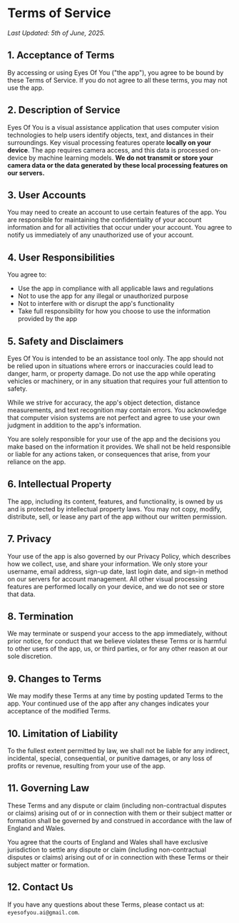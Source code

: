 # Terms of Service

*Last Updated: 5th of June, 2025.*

## 1. Acceptance of Terms
By accessing or using Eyes Of You ("the app"), you agree to be bound by these Terms of Service. If you do not agree to all these terms, you may not use the app.

## 2. Description of Service
Eyes Of You is a visual assistance application that uses computer vision technologies to help users identify objects, text, and distances in their surroundings. Key visual processing features operate **locally on your device**. The app requires camera access, and this data is processed on-device by machine learning models. **We do not transmit or store your camera data or the data generated by these local processing features on our servers.**

## 3. User Accounts
You may need to create an account to use certain features of the app. You are responsible for maintaining the confidentiality of your account information and for all activities that occur under your account. You agree to notify us immediately of any unauthorized use of your account.

## 4. User Responsibilities
You agree to:
*   Use the app in compliance with all applicable laws and regulations
*   Not to use the app for any illegal or unauthorized purpose
*   Not to interfere with or disrupt the app's functionality
*   Take full responsibility for how you choose to use the information provided by the app

## 5. Safety and Disclaimers
Eyes Of You is intended to be an assistance tool only. The app should not be relied upon in situations where errors or inaccuracies could lead to danger, harm, or property damage. Do not use the app while operating vehicles or machinery, or in any situation that requires your full attention to safety.

While we strive for accuracy, the app's object detection, distance measurements, and text recognition may contain errors. You acknowledge that computer vision systems are not perfect and agree to use your own judgment in addition to the app's information.

You are solely responsible for your use of the app and the decisions you make based on the information it provides. We shall not be held responsible or liable for any actions taken, or consequences that arise, from your reliance on the app.

## 6. Intellectual Property
The app, including its content, features, and functionality, is owned by us and is protected by intellectual property laws. You may not copy, modify, distribute, sell, or lease any part of the app without our written permission.

## 7. Privacy
Your use of the app is also governed by our Privacy Policy, which describes how we collect, use, and share your information. We only store your username, email address, sign-up date, last login date, and sign-in method on our servers for account management. All other visual processing features are performed locally on your device, and we do not see or store that data.

## 8. Termination
We may terminate or suspend your access to the app immediately, without prior notice, for conduct that we believe violates these Terms or is harmful to other users of the app, us, or third parties, or for any other reason at our sole discretion.

## 9. Changes to Terms
We may modify these Terms at any time by posting updated Terms to the app. Your continued use of the app after any changes indicates your acceptance of the modified Terms.

## 10. Limitation of Liability
To the fullest extent permitted by law, we shall not be liable for any indirect, incidental, special, consequential, or punitive damages, or any loss of profits or revenue, resulting from your use of the app.

## 11. Governing Law
These Terms and any dispute or claim (including non-contractual disputes or claims) arising out of or in connection with them or their subject matter or formation shall be governed by and construed in accordance with the law of England and Wales.

You agree that the courts of England and Wales shall have exclusive jurisdiction to settle any dispute or claim (including non-contractual disputes or claims) arising out of or in connection with these Terms or their subject matter or formation.

## 12. Contact Us
If you have any questions about these Terms, please contact us at: `eyesofyou.ai@gmail.com`.
